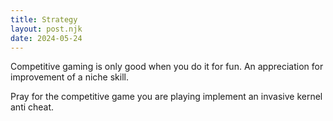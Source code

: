 ```yaml
---
title: Strategy
layout: post.njk
date: 2024-05-24
---
```


Competitive gaming is only good when you do it for fun. An appreciation for 
improvement of a niche skill.

Pray for the competitive game you are playing implement an invasive kernel anti 
cheat.

